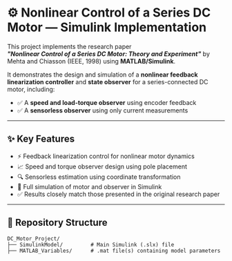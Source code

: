 # ⚙️ Nonlinear Control of a Series DC Motor — Simulink Implementation

This project implements the research paper  
**_"Nonlinear Control of a Series DC Motor: Theory and Experiment"_** by Mehta and Chiasson (IEEE, 1998) using **MATLAB/Simulink**.

It demonstrates the design and simulation of a **nonlinear feedback linearization controller** and **state observer** for a series-connected DC motor, including:

- ✅ A **speed and load-torque observer** using encoder feedback  
- ✅ A **sensorless observer** using only current measurements

---

## ✨ Key Features

- ⚡ Feedback linearization control for nonlinear motor dynamics  
- 📈 Speed and torque observer design using pole placement  
- 🔍 Sensorless estimation using coordinate transformation  
- 🧩 Full simulation of motor and observer in Simulink  
- ✅ Results closely match those presented in the original research paper

---

## 📁 Repository Structure

```plaintext
DC_Motor_Project/
├── SimulinkModel/         # Main Simulink (.slx) file
├── MATLAB_Variables/      # .mat file(s) containing model parameters
